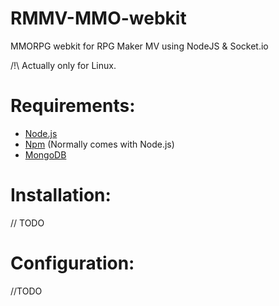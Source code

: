 # RMMV-MMO-webkit
MMORPG webkit for RPG Maker MV using NodeJS &amp; Socket.io

/!\ Actually only for Linux.

# Requirements:
- [Node.js](https://nodejs.org)
- [Npm](https://www.npmjs.com/) (Normally comes with Node.js)
- [MongoDB](https://www.mongodb.org/)

# Installation:
// TODO

# Configuration:
//TODO
